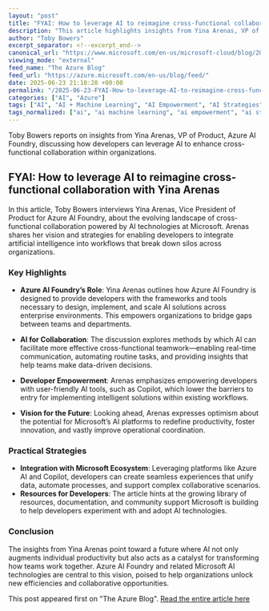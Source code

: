 ```yaml
---
layout: "post"
title: "FYAI: How to leverage AI to reimagine cross-functional collaboration with Yina Arenas"
description: "This article highlights insights from Yina Arenas, VP of Product for Azure AI Foundry, on empowering developers to utilize AI for enhancing cross-functional collaboration. The discussion focuses on strategies, tools, and visions for shaping more effective teamwork using Microsoft’s AI solutions."
author: "Toby Bowers"
excerpt_separator: <!--excerpt_end-->
canonical_url: "https://www.microsoft.com/en-us/microsoft-cloud/blog/2025/06/23/fyai-how-to-leverage-ai-to-reimagine-cross-functional-collaboration-with-yina-arenas/"
viewing_mode: "external"
feed_name: "The Azure Blog"
feed_url: "https://azure.microsoft.com/en-us/blog/feed/"
date: 2025-06-23 21:10:28 +00:00
permalink: "/2025-06-23-FYAI-How-to-leverage-AI-to-reimagine-cross-functional-collaboration-with-Yina-Arenas.html"
categories: ["AI", "Azure"]
tags: ["AI", "AI + Machine Learning", "AI Empowerment", "AI Strategies", "Azure", "Azure AI Foundry", "Copilot", "Cross Functional Collaboration", "Developer Tools", "Enterprise Productivity", "Microsoft AI", "News", "Teamwork", "Yina Arenas"]
tags_normalized: ["ai", "ai machine learning", "ai empowerment", "ai strategies", "azure", "azure ai foundry", "copilot", "cross functional collaboration", "developer tools", "enterprise productivity", "microsoft ai", "news", "teamwork", "yina arenas"]
---
```


Toby Bowers reports on insights from Yina Arenas, VP of Product, Azure AI Foundry, discussing how developers can leverage AI to enhance cross-functional collaboration within organizations.<!--excerpt_end-->

## FYAI: How to leverage AI to reimagine cross-functional collaboration with Yina Arenas

In this article, Toby Bowers interviews Yina Arenas, Vice President of Product for Azure AI Foundry, about the evolving landscape of cross-functional collaboration powered by AI technologies at Microsoft. Arenas shares her vision and strategies for enabling developers to integrate artificial intelligence into workflows that break down silos across organizations.

### Key Highlights

- **Azure AI Foundry’s Role**: Yina Arenas outlines how Azure AI Foundry is designed to provide developers with the frameworks and tools necessary to design, implement, and scale AI solutions across enterprise environments. This empowers organizations to bridge gaps between teams and departments.

- **AI for Collaboration**: The discussion explores methods by which AI can facilitate more effective cross-functional teamwork—enabling real-time communication, automating routine tasks, and providing insights that help teams make data-driven decisions.

- **Developer Empowerment**: Arenas emphasizes empowering developers with user-friendly AI tools, such as Copilot, which lower the barriers to entry for implementing intelligent solutions within existing workflows.

- **Vision for the Future**: Looking ahead, Arenas expresses optimism about the potential for Microsoft’s AI platforms to redefine productivity, foster innovation, and vastly improve operational coordination.

### Practical Strategies

- **Integration with Microsoft Ecosystem**: Leveraging platforms like Azure AI and Copilot, developers can create seamless experiences that unify data, automate processes, and support complex collaborative scenarios.
- **Resources for Developers**: The article hints at the growing library of resources, documentation, and community support Microsoft is building to help developers experiment with and adopt AI technologies.

### Conclusion

The insights from Yina Arenas point toward a future where AI not only augments individual productivity but also acts as a catalyst for transforming how teams work together. Azure AI Foundry and related Microsoft AI technologies are central to this vision, poised to help organizations unlock new efficiencies and collaborative opportunities.

This post appeared first on "The Azure Blog". [Read the entire article here](https://www.microsoft.com/en-us/microsoft-cloud/blog/2025/06/23/fyai-how-to-leverage-ai-to-reimagine-cross-functional-collaboration-with-yina-arenas/)
